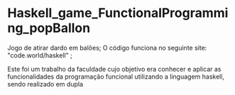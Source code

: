 # Haskell_game_FunctionalProgramming_popBallon
Jogo de atirar dardo em balões;
O código funciona no seguinte site:  "code.world/haskell" ;   

Este foi um trabalho da faculdade cujo objetivo era conhecer e aplicar as funcionalidades da programação funcional utilizando a linguagem haskell, sendo realizado em dupla 



